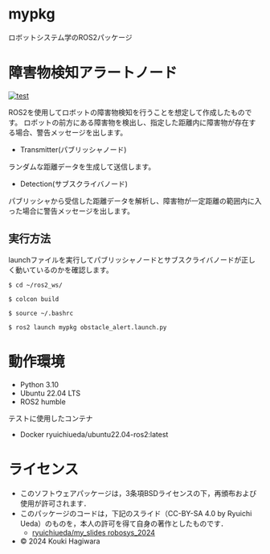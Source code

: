 # mypkg
ロボットシステム学のROS2パッケージ

# 障害物検知アラートノード
[![test](https://github.com/KoukiHagiwara/mypkg/actions/workflows/test.yml/badge.svg)](https://github.com/KoukiHagiwara/mypkg/actions/workflows/test.yml)

ROS2を使用してロボットの障害物検知を行うことを想定して作成したものです。
ロボットの前方にある障害物を検出し、指定した距離内に障害物が存在する場合、警告メッセージを出します。
- Transmitter(パブリッシャノード)

ランダムな距離データを生成して送信します。

- Detection(サブスクライバノード)

パブリッシャから受信した距離データを解析し、障害物が一定距離の範囲内に入った場合に警告メッセージを出します。

## 実行方法
launchファイルを実行してパブリッシャノードとサブスクライバノードが正しく動いているのかを確認します。
```
$ cd ~/ros2_ws/
```
```
$ colcon build
```
```
$ source ~/.bashrc
```
```
$ ros2 launch mypkg obstacle_alert.launch.py
```
# 動作環境
- Python 3.10
- Ubuntu 22.04 LTS
- ROS2 humble
 
テストに使用したコンテナ
- Docker  ryuichiueda/ubuntu22.04-ros2:latest
# ライセンス
- このソフトウェアパッケージは，3条項BSDライセンスの下，再頒布および使用が許可されます．
- このパッケージのコードは，下記のスライド（CC-BY-SA 4.0 by Ryuichi Ueda）のものを，本人の許可を得て自身の著作としたものです．
    - [ryuichiueda/my_slides robosys_2024](https://github.com/ryuichiueda/slides_marp/tree/master/robosys2024)
- © 2024 Kouki Hagiwara
